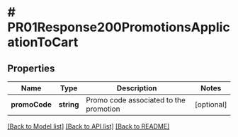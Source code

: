 # # PR01Response200PromotionsApplicationToCart

## Properties

Name | Type | Description | Notes
------------ | ------------- | ------------- | -------------
**promoCode** | **string** | Promo code associated to the promotion | [optional]

[[Back to Model list]](../../README.md#models) [[Back to API list]](../../README.md#endpoints) [[Back to README]](../../README.md)
